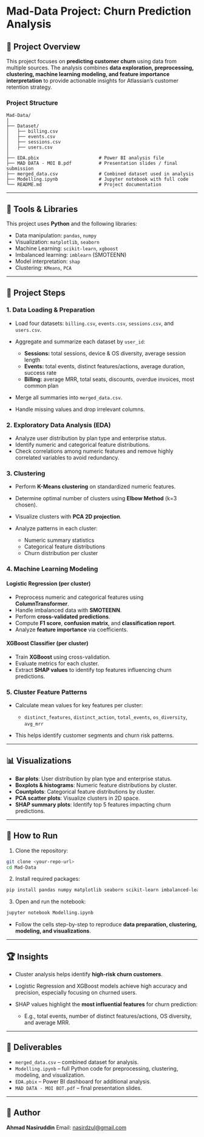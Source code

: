 # Mad-Data Project: Churn Prediction Analysis

## 📂 Project Overview

This project focuses on **predicting customer churn** using data from multiple sources. The analysis combines **data exploration, preprocessing, clustering, machine learning modeling, and feature importance interpretation** to provide actionable insights for Atlassian’s customer retention strategy.

### Project Structure

```
Mad-Data/
│
├── Dataset/
│   ├── billing.csv
│   ├── events.csv
│   ├── sessions.csv
│   ├── users.csv
│
├── EDA.pbix                      # Power BI analysis file
├── MAD DATA - MOI B.pdf          # Presentation slides / final submission
├── merged_data.csv               # Combined dataset used in analysis
├── Modelling.ipynb               # Jupyter notebook with full code
└── README.md                     # Project documentation
```

---

## 🧰 Tools & Libraries

This project uses **Python** and the following libraries:

* Data manipulation: `pandas`, `numpy`
* Visualization: `matplotlib`, `seaborn`
* Machine Learning: `scikit-learn`, `xgboost`
* Imbalanced learning: `imblearn` (SMOTEENN)
* Model interpretation: `shap`
* Clustering: `KMeans`, `PCA`

---

## 📝 Project Steps

### 1. Data Loading & Preparation

* Load four datasets: `billing.csv`, `events.csv`, `sessions.csv`, and `users.csv`.
* Aggregate and summarize each dataset by `user_id`:

  * **Sessions:** total sessions, device & OS diversity, average session length
  * **Events:** total events, distinct features/actions, average duration, success rate
  * **Billing:** average MRR, total seats, discounts, overdue invoices, most common plan
* Merge all summaries into `merged_data.csv`.
* Handle missing values and drop irrelevant columns.

### 2. Exploratory Data Analysis (EDA)

* Analyze user distribution by plan type and enterprise status.
* Identify numeric and categorical feature distributions.
* Check correlations among numeric features and remove highly correlated variables to avoid redundancy.

### 3. Clustering

* Perform **K-Means clustering** on standardized numeric features.
* Determine optimal number of clusters using **Elbow Method** (k=3 chosen).
* Visualize clusters with **PCA 2D projection**.
* Analyze patterns in each cluster:

  * Numeric summary statistics
  * Categorical feature distributions
  * Churn distribution per cluster

### 4. Machine Learning Modeling

#### Logistic Regression (per cluster)

* Preprocess numeric and categorical features using **ColumnTransformer**.
* Handle imbalanced data with **SMOTEENN**.
* Perform **cross-validated predictions**.
* Compute **F1 score**, **confusion matrix**, and **classification report**.
* Analyze **feature importance** via coefficients.

#### XGBoost Classifier (per cluster)

* Train **XGBoost** using cross-validation.
* Evaluate metrics for each cluster.
* Extract **SHAP values** to identify top features influencing churn predictions.

### 5. Cluster Feature Patterns

* Calculate mean values for key features per cluster:

  * `distinct_features`, `distinct_action`, `total_events`, `os_diversity`, `avg_mrr`
* This helps identify customer segments and churn risk patterns.

---

## 📊 Visualizations

* **Bar plots**: User distribution by plan type and enterprise status.
* **Boxplots & histograms**: Numeric feature distributions by cluster.
* **Countplots**: Categorical feature distributions by cluster.
* **PCA scatter plots**: Visualize clusters in 2D space.
* **SHAP summary plots**: Identify top 5 features impacting churn predictions.

---

## 🧩 How to Run

1. Clone the repository:

```bash
git clone <your-repo-url>
cd Mad-Data
```

2. Install required packages:

```bash
pip install pandas numpy matplotlib seaborn scikit-learn imbalanced-learn xgboost shap
```

3. Open and run the notebook:

```bash
jupyter notebook Modelling.ipynb
```

* Follow the cells step-by-step to reproduce **data preparation, clustering, modeling, and visualizations**.

---

## 🏆 Insights

* Cluster analysis helps identify **high-risk churn customers**.
* Logistic Regression and XGBoost models achieve high accuracy and precision, especially focusing on churned users.
* SHAP values highlight the **most influential features** for churn prediction:

  * E.g., total events, number of distinct features/actions, OS diversity, and average MRR.

---

## 📄 Deliverables

* `merged_data.csv` – combined dataset for analysis.
* `Modelling.ipynb` – full Python code for preprocessing, clustering, modeling, and visualization.
* `EDA.pbix` – Power BI dashboard for additional analysis.
* `MAD DATA - MOI BOT.pdf` – final presentation slides.

---

## 👤 Author

**Ahmad Nasiruddin**
Email: nasirdzul@gmail.com
